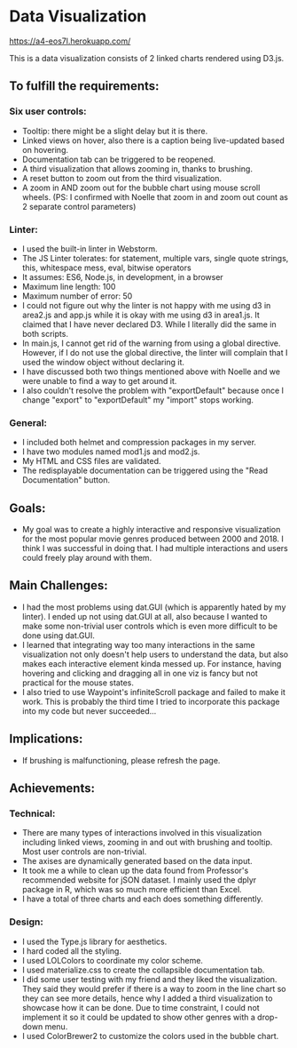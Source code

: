 Data Visualization
===
https://a4-eos7l.herokuapp.com/

This is a data visualization consists of 2 linked charts rendered using D3.js. 

To fulfill the requirements:
---
### Six user controls:
- Tooltip: there might be a slight delay but it is there. 
- Linked views on hover, also there is a caption being live-updated based on hovering.
- Documentation tab can be triggered to be reopened.
- A third visualization that allows zooming in, thanks to brushing.
- A reset button to zoom out from the third visualization. 
- A zoom in AND zoom out for the bubble chart using mouse scroll wheels.  (PS: I confirmed with Noelle that zoom in and zoom out count as 2 separate control parameters)

### Linter:

- I used the built-in linter in Webstorm.
- The JS Linter tolerates: for statement, multiple vars, single quote strings, this, whitespace mess, eval, bitwise operators 
- It assumes: ES6, Node.js, in development, in a browser
- Maximum line length: 100
- Maximum number of error: 50
- I could not figure out why the linter is not happy with me using d3 in area2.js and app.js while it is okay with me using d3 in area1.js. It claimed that I have never declared D3. While I literally did the same in both scripts. 
- In main.js, I cannot get rid of the warning from using a global directive. However, if I do not use the global directive, the linter will complain that I used the window object without declaring it. 
- I have discussed both two things mentioned above with Noelle and we were unable to find a way to get around it. 
- I also couldn't resolve the problem with "exportDefault" because once I change "export" to "exportDefault" my "import" stops working.

### General: 

- I included both helmet and compression packages in my server.
- I have two modules named mod1.js and mod2.js. 
- My HTML and CSS files are validated.  
- The redisplayable documentation can be triggered using the "Read Documentation" button.


Goals:
---
- My goal was to create a highly interactive and responsive visualization for the most popular movie genres produced between 2000 and 2018. I think I was successful in doing that. I had multiple interactions and users could freely play around with them.


Main Challenges:
---
- I had the most problems using dat.GUI (which is apparently hated by my linter). I ended up not using dat.GUI at all, also because I wanted to make some non-trivial user controls which is even more difficult to be done using dat.GUI.
- I learned that integrating way too many interactions in the same visualization not only doesn't help users to understand the data, but also makes each interactive element kinda messed up. For instance, having hovering and clicking and dragging all in one viz is fancy but not practical for the mouse states.
- I also tried to use Waypoint's infiniteScroll package and failed to make it work. This is probably the third time I tried to incorporate this package into my code but never succeeded...


Implications:
---
- If brushing is malfunctioning, please refresh the page. 



Achievements:
---


### Technical:
- There are many types of interactions involved in this visualization including linked views, zooming in and out with brushing and tooltip. Most user controls are non-trivial. 
- The axises are dynamically generated based on the data input.
- It took me a while to clean up the data found from Professor's recommended website for jSON dataset. I mainly used the dplyr package in R, which was so much more efficient than Excel.
- I have a total of three charts and each does something differently. 


### Design:
- I used the Type.js library for aesthetics. 
- I hard coded all the styling. 
- I used LOLColors to coordinate my color scheme. 
- I used materialize.css to create the collapsible documentation tab. 
- I did some user testing with my friend and they liked the visualization. They said they would prefer if there is a way to zoom in the line chart so they can see more details, hence why I added a third visualization to showcase how it can be done. Due to time constraint, I could not implement it so it could be updated to show other genres with a drop-down menu.
- I used ColorBrewer2 to customize the colors used in the bubble chart. 


    


